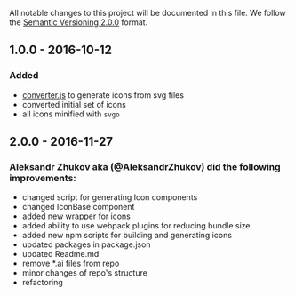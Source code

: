 All notable changes to this project will be documented in this file.
We follow the [Semantic Versioning 2.0.0](http://semver.org/) format.

## 1.0.0 - 2016-10-12

### Added
- [converter.js](converter.js) to generate icons from svg files
- converted initial set of icons
- all icons minified with `svgo`

## 2.0.0 - 2016-11-27

### Aleksandr Zhukov aka (@AleksandrZhukov) did the following improvements:
- changed script for generating Icon components
- changed IconBase component
- added new wrapper for icons
- added ability to use webpack plugins for reducing bundle size
- added new npm scripts for building and generating icons
- updated packages in package.json
- updated Readme.md
- remove *.ai files from repo
- minor changes of repo's structure
- refactoring
